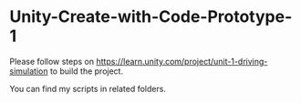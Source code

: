 # Unity-Create-with-Code-Prototype-1

Please follow steps on https://learn.unity.com/project/unit-1-driving-simulation to build the project.

You can find my scripts in related folders.
